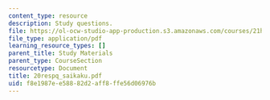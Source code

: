 ```yaml
---
content_type: resource
description: Study questions.
file: https://ol-ocw-studio-app-production.s3.amazonaws.com/courses/21h-522-japan-in-the-age-of-the-samurai-history-and-film-fall-2006/f8e1987ee58882d2aff8ffe56d06976b_20respq_saikaku.pdf
file_type: application/pdf
learning_resource_types: []
parent_title: Study Materials
parent_type: CourseSection
resourcetype: Document
title: 20respq_saikaku.pdf
uid: f8e1987e-e588-82d2-aff8-ffe56d06976b
---
```


